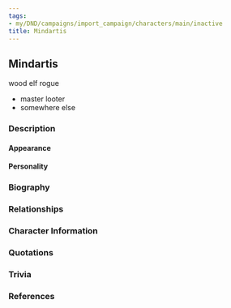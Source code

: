 ```yaml
---
tags:
- my/DND/campaigns/import_campaign/characters/main/inactive
title: Mindartis
---
```


## Mindartis

wood elf rogue

- master looter
- somewhere else

### Description

#### Appearance

#### Personality

### Biography

### Relationships

### Character Information

### Quotations

### Trivia

### References
